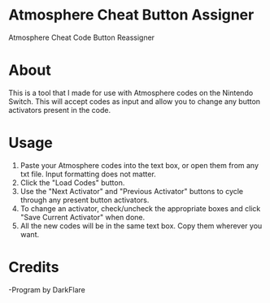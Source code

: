 # Atmosphere Cheat Button Assigner
Atmosphere Cheat Code Button Reassigner

# About
This is a tool that I made for use with Atmosphere codes on the Nintendo Switch. This will accept codes as input and allow you to change any button activators present in the code.

# Usage
1) Paste your Atmosphere codes into the text box, or open them from any txt file. Input formatting does not matter.
2) Click the "Load Codes" button.
3) Use the "Next Activator" and "Previous Activator" buttons to cycle through any present button activators.
4) To change an activator, check/uncheck the appropriate boxes and click "Save Current Activator" when done.
5) All the new codes will be in the same text box. Copy them wherever you want.

# Credits
-Program by DarkFlare
